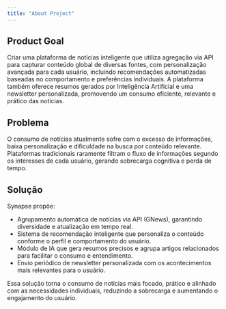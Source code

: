 ```yaml
---
title: "About Project"
---
```


## Product Goal

Criar uma plataforma de notícias inteligente que utiliza agregação via API para capturar conteúdo global de diversas fontes, com personalização avançada para cada usuário, incluindo recomendações automatizadas baseadas no comportamento e preferências individuais. A plataforma também oferece resumos gerados por Inteligência Artificial e uma newsletter personalizada, promovendo um consumo eficiente, relevante e prático das notícias.

## Problema

O consumo de notícias atualmente sofre com o excesso de informações, baixa personalização e dificuldade na busca por conteúdo relevante. Plataformas tradicionais raramente filtram o fluxo de informações segundo os interesses de cada usuário, gerando sobrecarga cognitiva e perda de tempo.

## Solução

Synapse propõe:

- Agrupamento automática de notícias via API (GNews), garantindo diversidade e atualização em tempo real.
- Sistema de recomendação inteligente que personaliza o conteúdo conforme o perfil e comportamento do usuário.
- Módulo de IA que gera resumos precisos e agrupa artigos relacionados para facilitar o consumo e entendimento.
- Envio periódico de newsletter personalizada com os acontecimentos mais relevantes para o usuário.

Essa solução torna o consumo de notícias mais focado, prático e alinhado com as necessidades individuais, reduzindo a sobrecarga e aumentando o engajamento do usuário.

